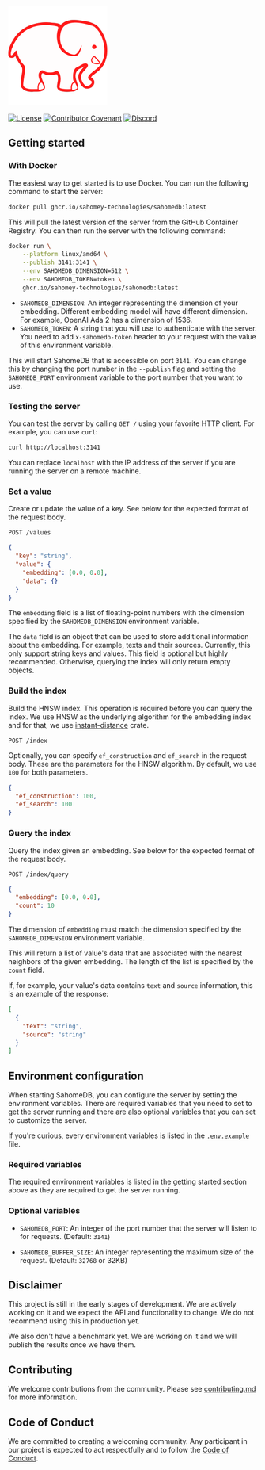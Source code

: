 ![Oasys](/assets/banner.png)

[![License](https://img.shields.io/badge/License-Apache_2.0-blue.svg?style=for-the-badge)](https://opensource.org/licenses/Apache-2.0)
[![Contributor Covenant](https://img.shields.io/badge/Contributor%20Covenant-2.1-4baaaa.svg?style=for-the-badge)](/docs/code_of_conduct.md)
[![Discord](https://img.shields.io/discord/1182432298382131200?logo=discord&logoColor=%23ffffff&label=Discord&style=for-the-badge)](https://discord.gg/bDhQrkqNdsP4)

## Getting started

### With Docker

The easiest way to get started is to use Docker. You can run the following command to start the server:

```bash
docker pull ghcr.io/sahomey-technologies/sahomedb:latest
```

This will pull the latest version of the server from the GitHub Container Registry. You can then run the server with the following command:

```bash
docker run \
    --platform linux/amd64 \
    --publish 3141:3141 \
    --env SAHOMEDB_DIMENSION=512 \
    --env SAHOMEDB_TOKEN=token \
    ghcr.io/sahomey-technologies/sahomedb:latest
```

- `SAHOMEDB_DIMENSION`: An integer representing the dimension of your embedding. Different embedding model will have different dimension. For example, OpenAI Ada 2 has a dimension of 1536.
- `SAHOMEDB_TOKEN`: A string that you will use to authenticate with the server. You need to add `x-sahomedb-token` header to your request with the value of this environment variable.

This will start SahomeDB that is accessible on port `3141`. You can change this by changing the port number in the `--publish` flag and setting the `SAHOMEDB_PORT` environment variable to the port number that you want to use.

### Testing the server

You can test the server by calling `GET /` using your favorite HTTP client. For example, you can use `curl`:

```bash
curl http://localhost:3141
```

You can replace `localhost` with the IP address of the server if you are running the server on a remote machine.


### Set a value

Create or update the value of a key. See below for the expected format of the request body.

```
POST /values
```

```json
{
  "key": "string",
  "value": {
    "embedding": [0.0, 0.0],
    "data": {}
  }
}
```

The `embedding` field is a list of floating-point numbers with the dimension specified by the `SAHOMEDB_DIMENSION` environment variable.

The `data` field is an object that can be used to store additional information about the embedding. For example, texts and their sources. Currently, this only support string keys and values. This field is optional but highly recommended. Otherwise, querying the index will only return empty objects.

### Build the index

Build the HNSW index. This operation is required before you can query the index. We use HNSW as the underlying algorithm for the embedding index and for that, we use [instant-distance](https://github.com/instant-labs/instant-distance) crate.

```
POST /index
```

Optionally, you can specify `ef_construction` and `ef_search` in the request body. These are the parameters for the HNSW algorithm. By default, we use `100` for both parameters.

```json
{
  "ef_construction": 100,
  "ef_search": 100
}
```

### Query the index

Query the index given an embedding. See below for the expected format of the request body.

```
POST /index/query
```

```json
{
  "embedding": [0.0, 0.0],
  "count": 10
}
```

The dimension of `embedding` must match the dimension specified by the `SAHOMEDB_DIMENSION` environment variable.

This will return a list of value's data that are associated with the nearest neighbors of the given embedding. The length of the list is specified by the `count` field.

If, for example, your value's data contains `text` and `source` information, this is an example of the response:

```json
[
  {
    "text": "string",
    "source": "string"
  }
]
```

## Environment configuration

When starting SahomeDB, you can configure the server by setting the environment variables. There are required variables that you need to set to get the server running and there are also optional variables that you can set to customize the server.

If you're curious, every environment variables is listed in the [`.env.example`](/.env.example) file.

### Required variables

The required environment variables is listed in the getting started section above as they are required to get the server running.

### Optional variables

- `SAHOMEDB_PORT`: An integer of the port number that the server will listen to for requests. (Default: `3141`)

- `SAHOMEDB_BUFFER_SIZE`: An integer representing the maximum size of the request. (Default: `32768` or 32KB)


## Disclaimer

This project is still in the early stages of development. We are actively working on it and we expect the API and functionality to change. We do not recommend using this in production yet.

We also don't have a benchmark yet. We are working on it and we will publish the results once we have them.

## Contributing

We welcome contributions from the community. Please see [contributing.md](/docs/contributing.md) for more information.

## Code of Conduct

We are committed to creating a welcoming community. Any participant in our project is expected to act respectfully and to follow the [Code of Conduct](/docs/code_of_conduct.md).